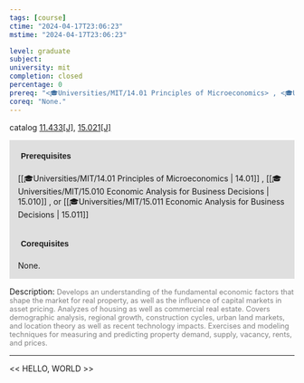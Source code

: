 ```yaml
---
tags: [course]
ctime: "2024-04-17T23:06:23"
mstime: "2024-04-17T23:06:23"

level: graduate
subject: 
university: mit
completion: closed
percentage: 0
prereq: "<🎓Universities/MIT/14.01 Principles of Microeconomics> , <🎓Universities/MIT/15.010 Economic Analysis for Business Decisions> , or <🎓Universities/MIT/15.011 Economic Analysis for Business Decisions>"
coreq: "None."
---
```


catalog [11.433[J]](http://student.mit.edu/catalog/m11c.html#11.433), [15.021[J]](http://student.mit.edu/catalog/m15a.html#15.021)

<span style="display: block; padding: 15px; background-color: rgb(100, 100, 100, 0.2);"><font id="m_prereq575_0" style="display: block; font-family: Arial, sans-serif; font-weight: bold; padding: 5px">Prerequisites</font><br><span id="prereq575_0">[[🎓Universities/MIT/14.01 Principles of Microeconomics | 14.01]] , [[🎓Universities/MIT/15.010 Economic Analysis for Business Decisions | 15.010]] , or [[🎓Universities/MIT/15.011 Economic Analysis for Business Decisions | 15.011]]</span></span>
<span style="display: block; padding: 15px; background-color: rgb(100, 100, 100, 0.2);"><font id="m_coreq575_0" style="display: block; font-family: Arial, sans-serif; font-weight: bold; padding: 5px">Corequisites</font><br><span id="coreq575_0">None.</span></span>

<font style="">Description:</font>
<font style="color: grey; font-size: 0.8rem;">Develops an understanding of the fundamental economic factors that shape the market for real property, as well as the influence of capital markets in asset pricing. Analyzes of housing as well as commercial real estate. Covers demographic analysis, regional growth, construction cycles, urban land markets, and location theory as well as recent technology impacts. Exercises and modeling techniques for measuring and predicting property demand, supply, vacancy, rents, and prices.</font>



---

<< HELLO, WORLD >>
